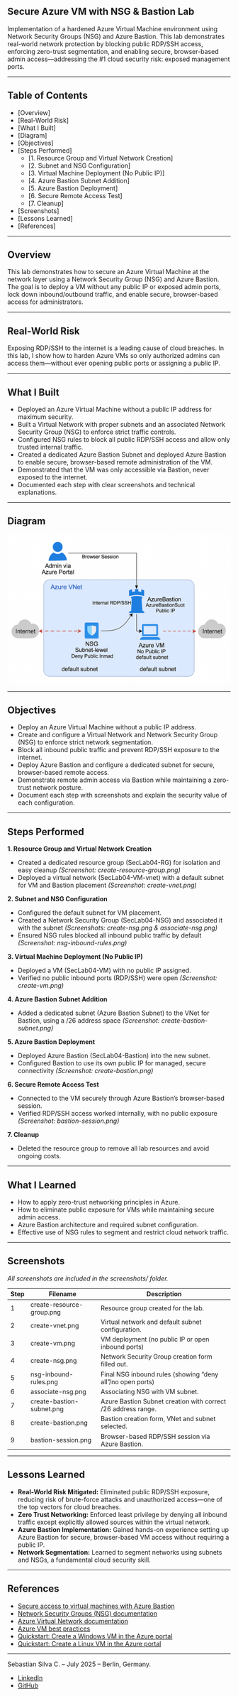 ## Secure Azure VM with NSG & Bastion Lab

Implementation of a hardened Azure Virtual Machine environment using Network Security Groups (NSG) and Azure Bastion. This lab demonstrates real-world network protection by blocking public RDP/SSH access, enforcing zero-trust segmentation, and enabling secure, browser-based admin access—addressing the #1 cloud security risk: exposed management ports.

---

## Table of Contents

- [Overview]
- [Real-World Risk]
- [What I Built]
- [Diagram]
- [Objectives]
- [Steps Performed]
  - [1. Resource Group and Virtual Network Creation]
  - [2. Subnet and NSG Configuration]
  - [3. Virtual Machine Deployment (No Public IP)]
  - [4. Azure Bastion Subnet Addition]
  - [5. Azure Bastion Deployment]
  - [6. Secure Remote Access Test]
  - [7. Cleanup]
- [Screenshots]
- [Lessons Learned]
- [References]

---

## Overview

This lab demonstrates how to secure an Azure Virtual Machine at the network layer using a Network Security Group (NSG) and Azure Bastion. The goal is to deploy a VM without any public IP or exposed admin ports, lock down inbound/outbound traffic, and enable secure, browser-based access for administrators.

---

## Real-World Risk

Exposing RDP/SSH to the internet is a leading cause of cloud breaches.
In this lab, I show how to harden Azure VMs so only authorized admins can access them—without ever opening public ports or assigning a public IP.

---

## What I Built

- Deployed an Azure Virtual Machine without a public IP address for maximum security.
- Built a Virtual Network with proper subnets and an associated Network Security Group (NSG) to enforce strict traffic controls.
- Configured NSG rules to block all public RDP/SSH access and allow only trusted internal traffic.
- Created a dedicated Azure Bastion Subnet and deployed Azure Bastion to enable secure, browser-based remote administration of the VM.
- Demonstrated that the VM was only accessible via Bastion, never exposed to the internet.
- Documented each step with clear screenshots and technical explanations.

---

## Diagram

![Architecture Diagram](diagram.png)

---

## Objectives

- Deploy an Azure Virtual Machine without a public IP address.
- Create and configure a Virtual Network and Network Security Group (NSG) to enforce strict network segmentation.
- Block all inbound public traffic and prevent RDP/SSH exposure to the internet.
- Deploy Azure Bastion and configure a dedicated subnet for secure, browser-based remote access.
- Demonstrate remote admin access via Bastion while maintaining a zero-trust network posture.
- Document each step with screenshots and explain the security value of each configuration.

---

## Steps Performed

**1. Resource Group and Virtual Network Creation**
   - Created a dedicated resource group (SecLab04-RG) for isolation and easy cleanup *(Screenshot: create-resource-group.png)*
   - Deployed a virtual network (SecLab04-VM-vnet) with a default subnet for VM and Bastion placement *(Screenshot: create-vnet.png)*

**2. Subnet and NSG Configuration**
   - Configured the default subnet for VM placement.
   - Created a Network Security Group (SecLab04-NSG) and associated it with the subnet *(Screenshots: create-nsg.png & associate-nsg.png)*
   - Ensured NSG rules blocked all inbound public traffic by default *(Screenshot: nsg-inbound-rules.png)*

**3. Virtual Machine Deployment (No Public IP)**
   - Deployed a VM (SecLab04-VM) with no public IP assigned.
   - Verified no public inbound ports (RDP/SSH) were open *(Screenshot: create-vm.png)*

**4. Azure Bastion Subnet Addition**
   - Added a dedicated subnet (Azure Bastion Subnet) to the VNet for Bastion, using a /26 address space *(Screenshot: create-bastion-subnet.png)*

**5. Azure Bastion Deployment**
   - Deployed Azure Bastion (SecLab04-Bastion) into the new subnet.
   - Configured Bastion to use its own public IP for managed, secure connectivity *(Screenshot: create-bastion.png)*

**6. Secure Remote Access Test**
   - Connected to the VM securely through Azure Bastion’s browser-based session.
   - Verified RDP/SSH access worked internally, with no public exposure *(Screenshot: bastion-session.png)*

**7. Cleanup**
   - Deleted the resource group to remove all lab resources and avoid ongoing costs.

---

## What I Learned

- How to apply zero-trust networking principles in Azure.
- How to eliminate public exposure for VMs while maintaining secure admin access.
- Azure Bastion architecture and required subnet configuration.
- Effective use of NSG rules to segment and restrict cloud network traffic.

---

## Screenshots

*All screenshots are included in the screenshots/ folder.*

| Step | Filename                  | Description                                                   |
| ---- | ------------------------- | ------------------------------------------------------------- |
| 1    | create-resource-group.png | Resource group created for the lab.                           |
| 2    | create-vnet.png           | Virtual network and default subnet configuration.             |
| 3    | create-vm.png             | VM deployment (no public IP or open inbound ports)            |
| 4    | create-nsg.png            | Network Security Group creation form filled out.              |
| 5    | nsg-inbound-rules.png     | Final NSG inbound rules (showing “deny all”/no open ports)    |
| 6    | associate-nsg.png         | Associating NSG with VM subnet.                               |
| 7    | create-bastion-subnet.png | Azure Bastion Subnet creation with correct /26 address range. |
| 8    | create-bastion.png        | Bastion creation form, VNet and subnet selected.              |
| 9    | bastion-session.png       | Browser-based RDP/SSH session via Azure Bastion.              |

---

## Lessons Learned

- **Real-World Risk Mitigated:** Eliminated public RDP/SSH exposure, reducing risk of brute-force attacks and unauthorized access—one of the top vectors for cloud breaches.
- **Zero Trust Networking:** Enforced least privilege by denying all inbound traffic except explicitly allowed sources within the virtual network.
- **Azure Bastion Implementation:** Gained hands-on experience setting up Azure Bastion for secure, browser-based VM access without requiring a public IP.
- **Network Segmentation:** Learned to segment networks using subnets and NSGs, a fundamental cloud security skill.

---

## References

- [Secure access to virtual machines with Azure Bastion](https://learn.microsoft.com/en-us/azure/bastion/bastion-overview)
- [Network Security Groups (NSG) documentation](https://learn.microsoft.com/en-us/azure/virtual-network/network-security-groups-overview)
- [Azure Virtual Network documentation](https://learn.microsoft.com/en-us/azure/virtual-network/virtual-networks-overview)
- [Azure VM best practices](https://learn.microsoft.com/en-us/azure/virtual-machines/linux/security-baseline)
- [Quickstart: Create a Windows VM in the Azure portal](https://learn.microsoft.com/en-us/azure/virtual-machines/windows/quick-create-portal)
- [Quickstart: Create a Linux VM in the Azure portal](https://learn.microsoft.com/en-us/azure/virtual-machines/linux/quick-create-portal)

---

Sebastian Silva C. – July 2025 – Berlin, Germany.
- [LinkedIn](https://www.linkedin.com/in/sebastiansilc/)
- [GitHub](https://github.com/SebaSilC)

